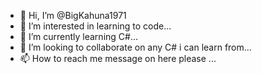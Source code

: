 - 👋 Hi, I’m @BigKahuna1971
- 👀 I’m interested in learning to code...
- 🌱 I’m currently learning C#...
- 💞️ I’m looking to collaborate on any C# i can learn from...
- 📫 How to reach me message on here please ...

<!---
BigKahuna1971/BigKahuna1971 is a ✨ special ✨ repository because its `README.md` (this file) appears on your GitHub profile.
You can click the Preview link to take a look at your changes.
--->
